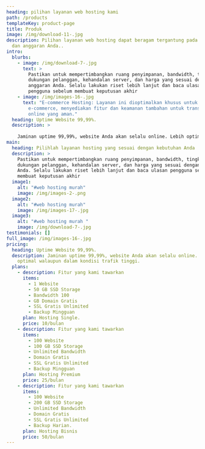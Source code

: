 ```yaml
---
heading: pilihan layanan web hosting kami
path: /products
templateKey: product-page
title: Produk
image: /img/download-11-.jpg
description: Pilihan layanan web hosting dapat beragam tergantung pada kebutuhan
  dan anggaran Anda..
intro:
  blurbs:
    - image: /img/download-7-.jpg
      text: >
        Pastikan untuk mempertimbangkan ruang penyimpanan, bandwidth, tingkat
        dukungan pelanggan, kehandalan server, dan harga yang sesuai dengan
        anggaran Anda. Selalu lakukan riset lebih lanjut dan baca ulasan
        pengguna sebelum membuat keputusan akhir
    - image: /img/images-16-.jpg
      text: "E-commerce Hosting: Layanan ini dioptimalkan khusus untuk situs web
        e-commerce, menyediakan fitur dan keamanan tambahan untuk transaksi
        online yang aman."
  heading: Uptime Website 99,99%.
  description: >
    
    Jaminan uptime 99,99%, website Anda akan selalu online. Lebih optimal walaupun dalam kondisi trafik tinggi.
main:
  heading: Pilihlah layanan hosting yang sesuai dengan kebutuhan Anda
  description: >
    Pastikan untuk mempertimbangkan ruang penyimpanan, bandwidth, tingkat
    dukungan pelanggan, kehandalan server, dan harga yang sesuai dengan anggaran
    Anda. Selalu lakukan riset lebih lanjut dan baca ulasan pengguna sebelum
    membuat keputusan akhir
  image1:
    alt: "#web hosting murah"
    image: /img/images-2-.png
  image2:
    alt: "#web hosting murah"
    image: /img/images-17-.jpg
  image3:
    alt: "#web hosting murah "
    image: /img/download-7-.jpg
testimonials: []
full_image: /img/images-16-.jpg
pricing:
  heading: Uptime Website 99,99%.
  description: Jaminan uptime 99,99%, website Anda akan selalu online. Lebih
    optimal walaupun dalam kondisi trafik tinggi.
  plans:
    - description: Fitur yang kami tawarkan
      items:
        - 1 Website
        - 50 GB SSD Storage
        - Bandwidth 100
        - GB Domain Gratis
        - SSL Gratis Unlimited
        - Backup Mingguan
      plan: Hosting Single.
      price: 10/bulan
    - description: Fitur yang kami tawarkan
      items:
        - 100 Website
        - 100 GB SSD Storage
        - Unlimited Bandwidth
        - Domain Gratis
        - SSL Gratis Unlimited
        - Backup Mingguan
      plan: Hosting Premium
      price: 25/bulan
    - description: Fitur yang kami tawarkan
      items:
        - 100 Website
        - 200 GB SSD Storage
        - Unlimited Bandwidth
        - Domain Gratis
        - SSL Gratis Unlimited
        - Backup Harian.
      plan: Hosting Bisnis
      price: 50/bulan
---
```

